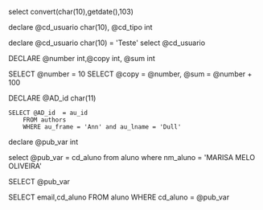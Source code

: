 select convert(char(10),getdate(),103)

declare @cd_usuario char(10), @cd_tipo int 

declare @cd_usuario char(10) = 'Teste'
select @cd_usuario

DECLARE @number int,@copy int, @sum int

SELECT @number = 10
SELECT @copy = @number, @sum = @number + 100

DECLARE @AD_id char(11)

	SELECT @AD_id  = au_id
		FROM authors
		WHERE au_frame = 'Ann' and au_lname = 'Dull'

declare @pub_var int

select @pub_var = cd_aluno
from aluno
where nm_aluno = 'MARISA MELO OLIVEIRA'

SELECT @pub_var

SELECT email,cd_aluno
FROM aluno
WHERE cd_aluno = @pub_var




